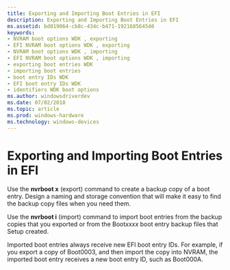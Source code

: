 ```yaml
---
title: Exporting and Importing Boot Entries in EFI
description: Exporting and Importing Boot Entries in EFI
ms.assetid: bd019064-cb8c-434c-b471-192168564540
keywords:
- NVRAM boot options WDK , exporting
- EFI NVRAM boot options WDK , exporting
- NVRAM boot options WDK , importing
- EFI NVRAM boot options WDK , importing
- exporting boot entries WDK
- importing boot entries
- boot entry IDs WDK
- EFI boot entry IDs WDK
- identifiers WDK boot options
ms.author: windowsdriverdev
ms.date: 07/02/2018
ms.topic: article
ms.prod: windows-hardware
ms.technology: windows-devices
---
```


# Exporting and Importing Boot Entries in EFI

Use the **nvrboot x** (export) command to create a backup copy of a boot entry. Design a naming and storage convention that will make it easy to find the backup copy files when you need them.

Use the **nvrboot i** (import) command to import boot entries from the backup copies that you exported or from the Boot*xxxx* boot entry backup files that Setup created.

Imported boot entries always receive new EFI boot entry IDs. For example, if you export a copy of Boot0003, and then import the copy into NVRAM, the imported boot entry receives a new boot entry ID, such as Boot000A.
